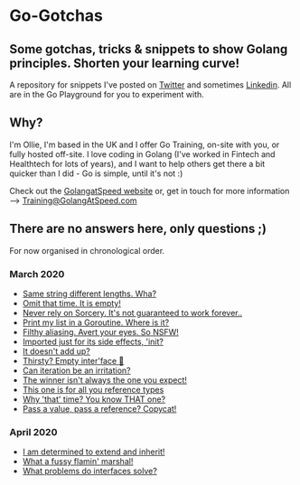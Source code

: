 # Go-Gotchas

## Some gotchas, tricks & snippets to show Golang principles. Shorten your learning curve!

A repository for snippets I've posted on [Twitter](https://twitter.com/GolangAtSpeed) and sometimes [Linkedin](https://www.linkedin.com/company/GolangAtSpeed/). All are in the Go Playground for you to experiment with.

## Why?

I'm Ollie, I'm based in the UK and I offer Go Training, on-site with you, or 
fully hosted off-site. I love coding in Golang (I've worked in Fintech and Healthtech for lots of years), and I want to help others get there a bit quicker than I did - Go is simple, until it's not :)

Check out the [GolangatSpeed website](https://golangatspeed.com) or, get in touch for more information --> Training@GolangAtSpeed.com

## There are no answers here, only questions ;)

For now organised in chronological order.

### March 2020

- [Same string different lengths. Wha?](https://play.golang.org/p/ujUnmx-LsWu)
- [Omit that time. It is empty!](https://play.golang.org/p/X9g27jPpFej)
- [Never rely on Sorcery. It's not guaranteed to work forever..](https://play.golang.org/p/81LRVLTXk5L)
- [Print my list in a Goroutine. Where is it?](https://play.golang.org/p/9TXTz-rgGBX)
- [Filthy aliasing. Avert your eyes. So NSFW!](https://play.golang.org/p/ZF-_djzT2P3)
- [Imported just for its side effects, 'init?](https://play.golang.org/p/01Jl4WAoI40)
- [It doesn't add up?](https://play.golang.org/p/S30PkUi_O7T)
- [Thirsty? Empty inter'face :baby_bottle:](https://play.golang.org/p/z7V1Qv-mf2b)
- [Can iteration be an irritation?](https://play.golang.org/p/wgPgpzgHZAW)
- [The winner isn't always the one you expect!](https://play.golang.org/p/XWTKv7Y04wt)
- [This one is for all you reference types](https://play.golang.org/p/AzsVMTGca3t)
- [Why 'that' time? You know THAT one?](https://play.golang.org/p/uTZHA5_-otO)
- [Pass a value, pass a reference? Copycat!](https://play.golang.org/p/UjXFKuoikv3)

### April 2020

- [I am determined to extend and inherit!](https://play.golang.org/p/Eg06RbUM-Ym)
- [What a fussy flamin' marshal!](https://play.golang.org/p/DVqLfawKQsD)
- [What problems do interfaces solve?](https://play.golang.org/p/BVdaxNA4tIg)